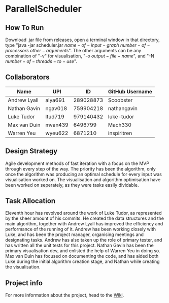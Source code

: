 # ParallelScheduler

## How To Run
Download .jar file from releases, open a terminal window in that directory, type "java -jar scheduler.jar $name-of-input-graph$ $number-of-processors$ $other-arguments$". The other arguments can be any combination of "-v" for visualisation, "-o $output-file-name$", and "-N $number-of-threads-to-use$".

## Collaborators
Name           | UPI      | ID         | GitHub Username
---------------|----------|------------|----------------
Andrew Lyall   | alya691  | 289028873  | Scoobster  
Nathan Gavin   | ngav018  | 759904218  | nathangavin  
Luke Tudor     | ltud719  | 979140432  | luke-tudor  
Max van Duin   | mvan439  | 6496799    | Mach330  
Warren Yeu     | wyeu622  | 6871210    | inspiritren

## Design Strategy
Agile development methods of fast iteration with a focus on the MVP through every step of the way. The priority has been the algorithm, only once the algorithm was producing an optimal schedule for every input was visualisation worked on. The visualisation and algorithm optimisation have been worked on seperately, as they were tasks easily dividable. 

## Task Allocation
Eleventh hour has revolved around the work of Luke Tudor, as represented by the sheer amount of his commits. He created the data structures and the main algorithm, together with Andrew Lyall has improved the efficiency and performance of the running of it. Andrew has been working closely with Luke, and has been the project manager, organising meetings and designating tasks. Andrew has also taken up the role of primary tester, and has written all the unit tests for this project. Nathan Gavin has been the primary visualisation dev, and enlisted the help of Warren Yeu in doing so. Max van Duin has focused on documenting the code, and has aided both Luke during the initial algorithm creation stage, and Nathan while creating the visualisation. 

## Project info
For more information about the project, head to the [Wiki](https://github.com/Mach330/ParallelScheduler/wiki).
